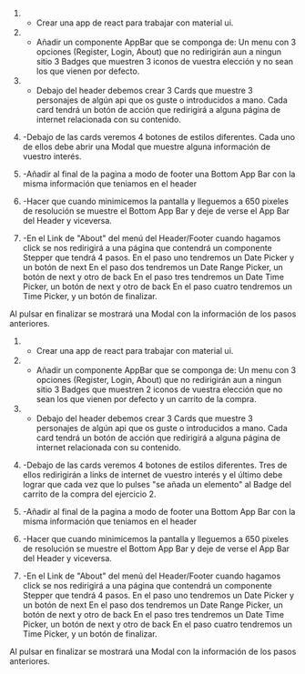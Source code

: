 1. - Crear una app de react para trabajar con material ui.

2. - Añadir un componente AppBar que se componga de:
        Un menu con 3 opciones (Register, Login, About) que no redirigirán aun a ningun sitio
        3 Badges que muestren 3 iconos de vuestra elección y no sean los que vienen por defecto.

3. - Debajo del header debemos crear 3 Cards que muestre 3 personajes de algún api que os guste o introducidos a mano. Cada card tendrá un botón de acción que redirigirá a alguna página de internet relacionada con su contenido.

4. -Debajo de las cards veremos 4 botones de estilos diferentes. Cada uno de ellos debe abrir una Modal que muestre alguna información de vuestro interés.

5. -Añadir al final de la pagina a modo de footer una Bottom App Bar con la misma información que teniamos en el header

6. -Hacer que cuando minimicemos la pantalla y lleguemos a 650 pixeles de resolución se muestre el Bottom App Bar y deje de verse el App Bar del Header y viceversa.

7. -En el Link de "About" del menú del Header/Footer cuando hagamos click se nos redirigirá a una página que contendrá un componente Stepper que tendrá 4 pasos.
      En el paso uno tendremos un Date Picker y un botón de next
      En el paso dos tendremos un Date Range Picker, un botón de next y otro de back
      En el paso tres tendremos un Date Time Picker, un botón de next y otro de back
      En el paso cuatro tendremos un Time Picker, y un botón de finalizar.

Al pulsar en finalizar se mostrará una Modal con la información de los pasos anteriores.


1. - Crear una app de react para trabajar con material ui.

2. - Añadir un componente AppBar que se componga de:
        Un menu con 3 opciones (Register, Login, About) que no redirigirán aun a ningun sitio
        3 Badges que muestren 2 iconos de vuestra elección que no sean los que vienen por defecto y un carrito de la compra.

3. - Debajo del header debemos crear 3 Cards que muestre 3 personajes de algún api que os guste o introducidos a mano. Cada card tendrá un botón de acción que redirigirá a alguna página de internet relacionada con su contenido.

4. -Debajo de las cards veremos 4 botones de estilos diferentes. Tres de ellos redirigirán a links de internet de vuestro interés y el último debe lograr que cada vez que lo pulses "se añada un elemento" al Badge del carrito de la compra del ejercicio 2.

5. -Añadir al final de la pagina a modo de footer una Bottom App Bar con la misma información que teniamos en el header

6. -Hacer que cuando minimicemos la pantalla y lleguemos a 650 pixeles de resolución se muestre el Bottom App Bar y deje de verse el App Bar del Header y viceversa.

7. -En el Link de "About" del menú del Header/Footer cuando hagamos click se nos redirigirá a una página que contendrá un componente Stepper que tendrá 4 pasos.
      En el paso uno tendremos un Date Picker y un botón de next
      En el paso dos tendremos un Date Range Picker, un botón de next y otro de back
      En el paso tres tendremos un Date Time Picker, un botón de next y otro de back
      En el paso cuatro tendremos un Time Picker, y un botón de finalizar.

Al pulsar en finalizar se mostrará una Modal con la información de los pasos anteriores.